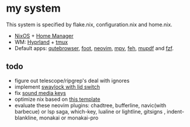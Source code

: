 # my system
This system is specified by flake.nix, configuration.nix and home.nix.

- [NixOS](https://github.com/NixOS/nixpkgs) + [Home Manager](https://github.com/nix-community/home-manager)
- WM: [Hyprland](https://github.com/hyprwm/Hyprland) + [tmux](https://github.com/tmux/tmux/wiki)
- Default apps:
[qutebrowser](https://github.com/qutebrowser/qutebrowser),
[foot](https://codeberg.org/dnkl/foot),
[neovim](https://github.com/neovim/neovim),
[mpv](https://github.com/mpv-player/mpv),
[feh](https://github.com/derf/feh),
[mupdf](https://mupdf.com) and
[fzf](https://github.com/junegunn/fzf).

## todo
- figure out telescope/ripgrep's deal with ignores
- implement [swaylock with lid switch](https://wiki.hyprland.org/Configuring/Binds/#bind-flags)
- fix [sound media keys](https://github.com/NixOS/nixpkgs/blob/nixos-22.11/nixos/modules/services/audio/alsa.nix)
- optimize nix based on [this template](https://github.com/Misterio77/nix-starter-configs)
- evaluate these neovim plugins: chadtree, bufferline, navic(with barbecue) or lsp saga, which-key, lualine or lightline, gitsigns , indent-blankline, monakai or monakai-pro
